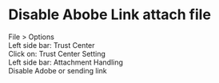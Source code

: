 # Disable Abobe Link attach file
File > Options<br>
Left side bar: Trust Center<br>
Click on: Trust Center Setting<br>
Left side bar: Attachment Handling<br>
Disable Adobe or sending link

